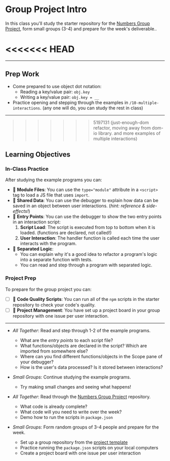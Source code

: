 # Group Project Intro

In this class you'll study the starter repository for the
[Numbers Group Project](https://github.com/DeNepo/numbers-group-project), form
small groups (3-4) and prepare for the week's deliverable..

<<<<<<< HEAD
=======
---

## Prep Work

- Come prepared to use object dot notation:
  - Reading a key/value pair: `obj.key`
  - Writing a key/value pair: `obj.key = __`
- Practice opening and stepping through the examples in
  `/10-multiple-interactions`. (any one will do, you can study the rest in
  class)

---

>>>>>>> 5197131 (just-enough-dom refactor, moving away from dom-io library.  and more examples of multiple interactions)
## Learning Objectives

### In-Class Practice

After studying the example programs you can:

- 🥚 **Module Files**: You can use the `type="module"` attribute in a `<script>`
  tag to load a JS file that uses `import`.
- 🥚 **Shared Data**: You can use the debugger to explain how data can be saved
  in an object between user interactions. (_hint: reference & side-effects!_)
- 🐣 **Entry Points**: You can use the debugger to show the two entry points in
  an interaction script:
  1. **Script Load**: The script is executed from top to bottom when it is
     loaded. (functions are declared, not called!)
  1. **User Interaction**: The handler function is called each time the user
     interacts with the program.
- 🐣 **Separated Logic**:
  - You can explain why it's a good idea to refactor a program's logic into a
    separate function with tests.
  - You can read and step through a program with separated logic.

### Project Prep

To prepare for the group project you can:

- [ ] 🥚 **Code Quality Scripts**: You can run all of the `npm` scripts in the
      starter repository to check your code's quality.
- [ ] 🥚 **Project Management**: You have set up a project board in your group
      repository with one issue per user interaction.

---

- _All Together_: Read and step through 1-2 of the example programs.
  - What are the _entry points_ to each script file?
  - What functions/objects are declared in the script? Which are imported from
    somewhere else?
  - Where can you find different functions/objects in the Scope pane of your
    debugger?
  - How is the user's data processed? Is it stored between interactions?
- _Small Groups_: Continue studying the example programs.
  - Try making small changes and seeing what happens!

- _All Together_: Read through the
  [Numbers Group Project](https://github.com/DeNepo/numbers-group-project)
  repository.
  - What code is already complete?
  - What code will you need to write over the week?
  - Demo how to run the scripts in `package.json`
- _Small Groups_: Form random groups of 3-4 people and prepare for the week.
  - Set up a group repository from the
    [project template](https://github.com/DeNepo/numbers-group-project)
  - Practice running the `package.json` scripts on your local computers
  - Create a project board with one issue per user interaction
